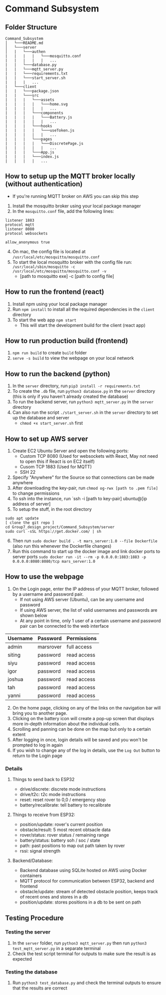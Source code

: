 # Command Subsystem

## Folder Structure
```
Command_Subsystem
│   └───README.md
│   └───server               
│   |   └───authen       
|   |   |   |   └───mosquitto.conf  
|   |   |   |   |   ...
|   |   └───database.py
|   |   └───mqtt_server.py
|   |   └───requirements.txt
|   |   └───start_server.sh
|   |   |   ... 
|   └───client  
|   |   └───package.json
|   |   └───src  
|   |   |   └───assets
|   |   |   |   └───home.svg
|   |   |   |   |   ...
|   |   |   └───components
|   |   |   |   └───Battery.js
|   |   |   |   |   ...
|   |   |   └───hooks
|   |   |   |   └───useToken.js
|   |   |   |   |   ...
|   |   |   └───pages
|   |   |   |   └───DiscretePage.js
|   |   |   |   |   ...
|   |   |   └───App.js
|   |   |   └───index.js
|   |   |   |   ...            
```
## How to setup up the MQTT broker locally (without authentication)
- If you're running MQTT broker on AWS you can skip this step
1. Install the mosquitto broker using your local package manager
2. In the `mosquitto.conf` file, add the following lines:

```
listener 1883
protocol mqtt
listener 8080
protocol websockets

allow_anonymous true
```
4. On mac, the config file is located at `/usr/local/etc/mosquitto/mosquitto.conf`
5. To start the local mosquitto broker with the config file run: `/usr/local/sbin/mosquitto -c /usr/local/etc/mosquitto/mosquitto.conf -v`
    - [path to mosquitto exe] -c [path to config file]

## How to run the frontend (react)
1. Install npm using your local package manager 
2. Run `npm install` to install all the required dependencies in the `client` directory
3. To start the web app `npm start`
    - This will start the development build for the client (react app)

## How to run production build (frontend)
1. `npm run build` to create `build` folder
2. `serve -s build` to view the webpage on your local network

## How to run the backend (python)
1. In the `server` directory, run `pip3 install -r requirements.txt`
2. To create the `.db` file, run `python3 database.py` in the `server` directory (this is only if you haven't already created the database)
3. To run the backend server, run `python3 mqtt_server.py` in the `server` directory
4. Can also run the script `./start_server.sh` in the `server` directory to set up the database and server
    - `chmod +x start_server.sh` first

## How to set up AWS server 
1. Create EC2 Ubuntu Server and open the following ports:
    - Custom TCP 8080 (Used for websockets with React, May not need to open this if React is on EC2 itself)
    - Cusom TCP 1883 (Used for MQTT)
    - SSH 22
2. Specify "Anywhere" for the Source so that connections can be made anywhere
3. After downloading the key-pair, run `chmod og-rwx [path to .pem file]` to change permissions
4. To ssh into the instance, run `ssh -i [path to key-pair] ubuntu@[ip address of server]
5. To setup the stuff, in the root directory
```
sudo apt update
[ clone the git repo ]
cd Group7_design_project/Command_Subsystem/server
sudo curl -sSL https://get.docker.com/ | sh
```
6. Then run `sudo docker build . -t mars_server:1.0 --file Dockerfile` (also run this whenever the Dockerfile changes)
7. Run this command to start up the docker image and link docker ports to server ports
`sudo docker run -it --rm -p 0.0.0.0:1883:1883 -p 0.0.0.0:8080:8080/tcp mars_server:1.0`

## How to use the webpage 
1. On the Login page, enter the IP address of your MQTT broker, followed by a username and password pair.
    - If not using AWS server (Ubuntu), can be any username and password
    - If using AWS server, the list of valid usernames and passwords are shown below
    - At any point in time, only 1 user of a certain username and password pair can be connected to the web interface

Username | Password| Permissions
--- | --- | ---
admin | marsrover | full access
siting | password | read access 
siyu | password | read access 
igor | password | read access 
joshua | password | read access 
tah | password | read access 
yanni | password | read access 

2. On the home page, clicking on any of the links on the navigation bar will bring you to another page.
3. Clicking on the battery icon will create a pop-up screen that displays more in-depth information about the individual cells.
4. Scrolling and panning can be done on the map but only to a certain extent
5. After logging in once, login details will be saved and you won't be prompted to log in again
6. If you wish to change any of the log in details, use the `Log Out` button to return to the Login page
### Details
1. Things to send back to ESP32
    - drive/discrete: discrete mode instructions 
    - drive/t2c: t2c mode instructions
    - reset: reset rover to 0,0 / emergency stop
    - battery/recalibrate: tell battery to recalibrate

2. Things to receive from ESP32:
    - position/update: rover's current position
    - obstacle/result: 5 most recent obtsacle data
    - rover/status: rover status / remaining range
    - battery/status: battery soh / soc / state
    - path: past positions to map out path taken by rover
    - rssi: signal strength

3. Backend/Database:
    - Backend database using SQLite hosted on AWS using Docker containers
    - MQTT protocol for communication between ESP32, backend and frontend
    - obstacle/update: stream of detected obstacle position, keeps track of recent ones and stores in a db
    - position/update: stores positions in a db to be sent on path 

## Testing Procedure
### Testing the server
1. In the `server` folder, run `python3 mqtt_server.py` then run `python3 test_mqtt_server.py` in a separate terminal
2. Check the test script terminal for outputs to make sure the result is as expected

### Testing the database 
1. Run `python3 test_database.py` and check the terminal outputs to ensure that the results are correct
